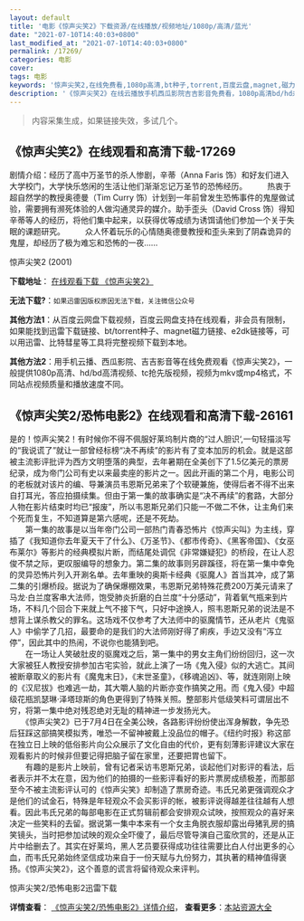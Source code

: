 ```yaml
---
layout: default
title: '电影《惊声尖笑2》下载资源/在线播放/视频地址/1080p/高清/蓝光'
date: "2021-07-10T14:40:03+0800"
last_modified_at: "2021-07-10T14:40:03+0800"
permalink: /17269/
categories: 电影
cover:
tags: 电影
keywords: '惊声尖笑2,在线免费看,1080p高清,bt种子,torrent,百度云盘,magnet,磁力链,迅雷下载资源'
description: '《惊声尖笑2》在线云播放手机西瓜影院吉吉影音免费看，1080p高清bd/hd未删减完整版和tc抢先枪版，mkv/mp4格式，附带bt/torrent种子、magnet/磁力链、百度云盘、网盘资源迅雷下载链接'
---
```


>内容采集生成，如果链接失效，多试几个。


## 《惊声尖笑2》在线观看和高清下载-17269

剧情介绍：经历了高中万圣节的杀人惨剧，辛蒂（Anna Faris 饰）和好友们进入大学校门，大学快乐悠闲的生活让他们渐渐忘记万圣节的恐怖经历。  　　热衷于超自然学的教授奥德曼（Tim Curry 饰）计划到一年前曾发生恐怖事件的鬼屋做试验，需要拥有濒死体验的人做沟通灵异的媒介。助手歪头（David Cross 饰）得知辛蒂等人的经历，将他们集中起来，以获得优等成绩为诱饵请他们参加一个关于失眠的课题研究。  　　众人怀着玩乐的心情随奥德曼教授和歪头来到了阴森诡异的鬼屋，却经历了极为难忘和恐怖的一夜……


惊声尖笑2 (2001)

**下载地址**： [在线观看下载 《惊声尖笑2》](https://www.btbtdy.me/btdy/dy3664.html) 


**无法下载?**：`如果迅雷因版权原因无法下载，关注微信公众号 `

**其他方法1**：从百度云网盘下载视频，百度云网盘支持在线观看，非会员有限制，如果能找到迅雷下载链接、bt/torrent种子、magnet磁力链接、e2dk链接等，可以用迅雷、比特彗星等工具将完整视频下载到本地。

**其他方法2**：用手机云播、西瓜影院、吉吉影音等在线免费观看《惊声尖笑2》，一般提供1080p高清、hd/bd高清视频、tc抢先版视频，视频为mkv或mp4格式，不同站点视频质量和播放速度不同。


## 《惊声尖笑2/恐怖电影2》在线观看和高清下载-26161

是的！惊声尖笑2！有时候你不得不佩服好莱坞制片商的“过人胆识‘,一句轻描淡写的“我说谎了”就让一部曾经标榜&ldquo;决不再续”的影片有了变本加厉的机会。就是这部被主流影评批评为西方文明堕落的典型，去年暑期在全美创下了1.5亿美元的票房纪录，成为帝门公司有史以来最卖座的影片之一。因此开画的第二个月，电影公司的老板就对该片的编、导兼演员韦恩斯兄弟来了个软硬兼施，使得后者不得不出来自打耳光，答应拍摄续集。但由于第一集的故事确实是&ldquo;决不再续”的套路，大部分人物在影片结束时均已&ldquo;报废”，所以韦恩斯兄弟们只能一不做二不休，让主角们来个死而复生，不知道算是第六感呢，还是不死劫。<br />　　第一集的故事是以当年帝门公司一部热门青春恐怖片《惊声尖叫》为主线，穿插了《我知道你去年夏天干了什么》、《万圣节》、《都市传奇》、《黑客帝国》、《女巫布莱尔》等影片的经典模拟片断，而结尾处调侃《非常嫌疑犯》的桥段，在让人忍俊不禁之际，更叹服编导的想象力。第二集的故事则另辟蹊径，将在第一集中幸免的灵异恐怖片列入开涮名单。去年重映的奥斯卡经典《驱魔人》首当其冲，成了第二集的引爆桥段。据说为了确保爆棚效果，韦恩斯兄弟特殊花费200万美元请来了马龙·白兰度客串大法师，饱受肺炎折磨的白兰度&ldquo;十分感动”，背着氧气瓶来到片场，不料几个回合下来就上气不接下气，只好中途换人，照韦恩斯兄弟的说法是不想背上谋杀教父的罪名。这场戏不仅参考了大法师中的驱魔情节，还从老片《鬼驱人》中偷学了几招，最要命的是我们的大法师刚好得了痢疾，手边又没有“泻立停&rdquo;，因此其中的热闹，不说你也能猜到吧。<br />　　在一场让人笑破肚皮的驱魔戏之后，第一集中的男女主角们纷纷回归，这一次大家被狂人教授安排参加古宅实验，就此上演了一场《鬼入侵》似的大逃亡。其间被断章取义的影片有《魔鬼末日》，《末世圣童》，《移魂追凶》、等，就连刚刚上映的《汉尼拔》也难逃一劫，其大嚼人脑的片断亦变作搞笑之用。而《鬼入侵》中超级花瓶凯瑟琳&middot;泽塔琼斯的角色更得到了特殊关照。整部影片低级笑料可谓层出不穷，将第一集中绝对残忍绝对无耻的精神进一步发扬光大。<br />　　《惊声尖笑2》已于7月4日在全美公映，各路影评纷纷使出浑身解数，争先恐后狂踩这部搞笑模拟秀，唯恐一不留神被戴上没品位的帽子。《纽约时报》称这部在独立日上映的低俗影片向公众展示了文化自由的代价，更有刻薄影评建议大家在观看影片的时候非但要记得把脑子留在家里，还要把胃也留下。<br />　　有趣的是影片上映前，曾有记者采访韦恩斯兄弟，谈起他们对影评的看法，后者表示并不太在意，因为他们的拍摄的一些影评看好的影片票房成绩极差，而那部至今不被主流影评认可的《惊声尖笑》却制造了票房奇迹。韦氏兄弟更强调观众才是他们的试金石，特殊是年轻观众不会买影评的帐，被影评说得越差往往越有人想看。因此韦氏兄弟的每部电影在正式剪辑前都会安排观众试映，按照观众的喜好来决定一些笑料的去留。据说第一集中本来有一个女主角脱衣服却露出母猪乳房的搞笑镜头，当时把参加试映的观众全吓傻了，最后尽管导演自己蛮欣赏的，还是从正片中给删去了。其实在好莱坞，黑人艺员要获得成功往往需要比白人付出更多的心血，而韦氏兄弟始终坚信成功来自于一份天赋与九份努力，其执著的精神值得褒扬。《惊声尖笑2》，这个善意的谎言将留待观众来评判。


惊声尖笑2/恐怖电影2迅雷下载

**详情查看**： [《惊声尖笑2/恐怖电影2》详情介绍](/movie/26161/)， **查看更多**：[本站资源大全](/movie/t/all/)

